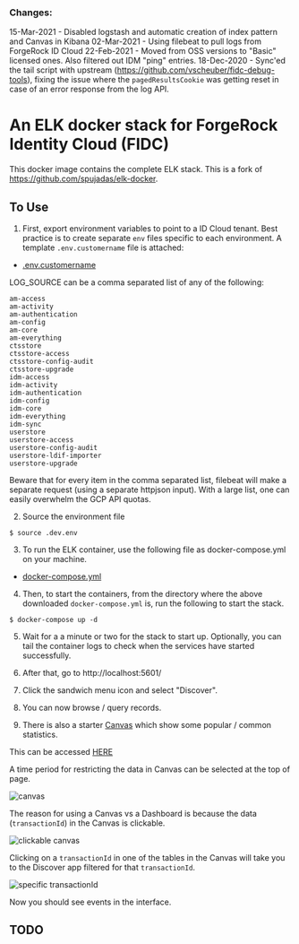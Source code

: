 ### Changes:

15-Mar-2021 - Disabled logstash and automatic creation of index pattern and Canvas in Kibana
02-Mar-2021 - Using filebeat to pull logs from ForgeRock ID Cloud
22-Feb-2021 - Moved from OSS versions to "Basic" licensed ones. Also filtered out IDM "ping" entries.
18-Dec-2020 - Sync'ed the tail script with upstream (https://github.com/vscheuber/fidc-debug-tools), fixing the issue where the `pagedResultsCookie` was getting reset in case of an error response from the log API.


# An ELK docker stack for ForgeRock Identity Cloud (FIDC)
This docker image contains the complete ELK stack. This is a fork of https://github.com/spujadas/elk-docker.

## To Use

1. First, export environment variables to point to a ID Cloud tenant. Best practice is to create separate `env` files specific to each environment. A template `.env.customername` file is attached:

- [.env.customername](env.customername)

LOG_SOURCE can be a comma separated list of any of the following:
```
am-access
am-activity
am-authentication
am-config
am-core
am-everything
ctsstore
ctsstore-access
ctsstore-config-audit
ctsstore-upgrade
idm-access
idm-activity
idm-authentication
idm-config
idm-core
idm-everything
idm-sync
userstore
userstore-access
userstore-config-audit
userstore-ldif-importer
userstore-upgrade
```
Beware that for every item in the comma separated list, filebeat will make a separate request (using a separate httpjson input). With a large list, one can easily overwhelm the GCP API quotas.

2. Source the environment file

```
$ source .dev.env
```

3. To run the ELK container, use the following file as docker-compose.yml on your machine.

- [docker-compose.yml](docker-compose.yml)

4. Then, to start the containers, from the directory where the above downloaded `docker-compose.yml` is, run the following to start the stack.
```
$ docker-compose up -d
```

5. Wait for a a minute or two for the stack to start up. Optionally, you can tail the container logs to check when the services have started successfully.

6. After that, go to http://localhost:5601/

7. Click the sandwich menu icon and select "Discover".

8. You can now browse / query records.

9. There is also a starter [Canvas](https://www.elastic.co/webinars/intro-to-canvas-a-new-way-to-tell-visual-stories-in-kibana) which show some popular / common statistics.

This can be accessed [HERE](http://localhost:5601/app/canvas#/workpad/workpad-forgerock-summary)

A time period for restricting the data in Canvas can be selected at the top of page.

![canvas](images/canvas1.png)

The reason for using a Canvas vs a Dashboard is because the data (`transactionId`) in the Canvas is clickable.

![clickable canvas](images/canvas2.png)

Clicking on a `transactionId` in one of the tables in the Canvas will take you to the Discover app filtered for that `transactionId`.

![specific transactionId](images/discover.png)

Now you should see events in the interface.

## TODO
